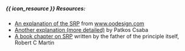 ##### {{ icon_resource }} Resources:


* [An explanation of the SRP](http://www.oodesign.com/single-responsibility-principle.html) from www.oodesign.com
* [Another explanation (more detailed)](http://code.tutsplus.com/tutorials/solid-part-1-the-single-responsibility-principle--net-36074)
  by Patkos Csaba
* [A book chapter on SRP](https://drive.google.com/file/d/0ByOwmqah_nuGNHEtcU5OekdDMkk/view) written by the father of the principle itself, Robert C Martin

